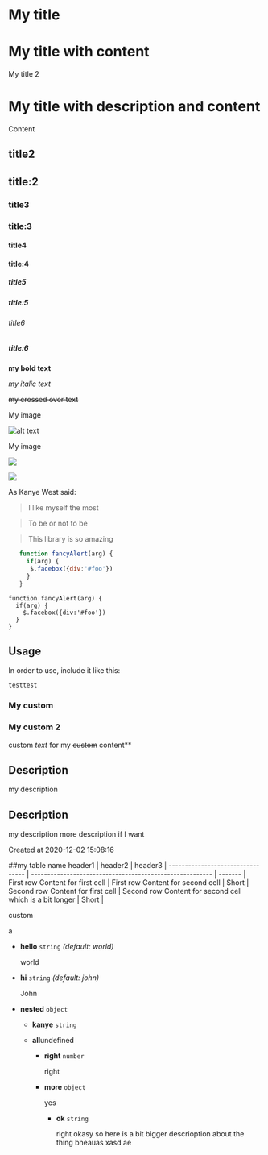# My title

# My title with content
My title 2

# My title with description and content
Content

## title2

## title:2

### title3

### title:3

#### title4

#### title:4

##### title5

##### title:5

###### title6

##### title:6

**my bold text**

*my italic text*

~~my crossed over text~~

My image

![alt text](https://picsum.photos/200/300)

My image

![](https://picsum.photos/200/300)


![](https://picsum.photos/200/300)

As Kanye West said:
> I like myself the most

> To be or not to be

> This library is so amazing

```javascript
   function fancyAlert(arg) {
     if(arg) {
      $.facebox({div:'#foo'})
     }
   }
```

```
function fancyAlert(arg) {
  if(arg) {
    $.facebox({div:'#foo'})
  }
}
```

## Usage
In order to use, include it like this:
```
testtest
```

### My custom

### My custom 2
custom *text* for my ~~custom~~ content**

## Description
my description

## Description
my description
more description if I want

Created at
2020-12-02 15:08:16

##my table name
header1                           | header2                                                  | header3 | 
--------------------------------- | -------------------------------------------------------- | ------- | 
First row Content for first cell  | First row Content for second cell                        | Short   | 
Second row Content for first cell | Second row Content for second cell which is a bit longer | Short   | 

custom

a
- **hello** `string` *(default: world)*

  world

- **hi** `string` *(default: john)*

  John

- **nested** `object`

  - **kanye** `string`

  - **all**undefined

    - **right** `number`

      right

    - **more** `object`

      yes

      - **ok** `string`

        right okasy so here is a bit bigger descrioption about the thing
bheauas xasd ae

